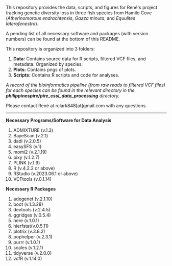 This repository provides the data, scripts, and figures for René's project tracking genetic diversity loss in three fish species from Hamilo Cove (*Atherinomorous endrachtensis*, *Gazza minuta*, and *Equulites laterofenestra*).

A pending list of all necessary software and packages (with version numbers) can be found at the bottom of this README.

This repository is organized into 3 folders:
1. **Data:** Contains source data for R scripts, filtered VCF files, and metadata. Organized by species.
2. **Plots:** Contains pngs of plots.
3. **Scripts:** Contains R scripts and code for analyses.

*A record of the bioinformatics pipeline (from raw reads to filtered VCF files) for each species can be found in the relevant directory in the **philippinespire/pire_cssl_data_processing** directory.* 

Please contact René at rclark848[at]gmail.com with any questions.
_______________________________________________________

**Necessary Programs/Software for Data Analysis**   
1. ADMIXTURE (v.1.3)
2. BayeScan (v.2.1)
3. dadi (v.2.0.5)
4. easySFS (v.1)
5. momi2 (v.2.1.19)
6. pixy (v.1.2.7)
7. PLINK (v.1.9)
8. R (v.4.2.2 or above)
9. RStudio (v.2023.06.1 or above)
10. VCFtools (v.0.1.14)

**Necessary R Packages**
1. adegenet (v.2.1.10)
2. boot (v.1.3.28)
3. devtools (v.2.4.5)
4. ggridges (v.0.5.4)
5. here (v.1.0.1)
6. hierfstat(v.0.5.11)
7. plotrix (v.3.8.2)
8. pophelper (v.2.3.1)
9. purrr (v.1.0.1)
10. scales (v.1.2.1)
11. tidyverse (v.2.0.0)
12. vcfR (v.1.14.0)
